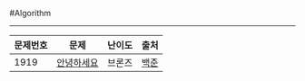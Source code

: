 #Algorithm
* * *
|문제번호|문제|난이도|출처|
|---|---|---|---|
|1919|[안녕하세요](https://google.com)|브론즈|[백준](https://naver.com)

